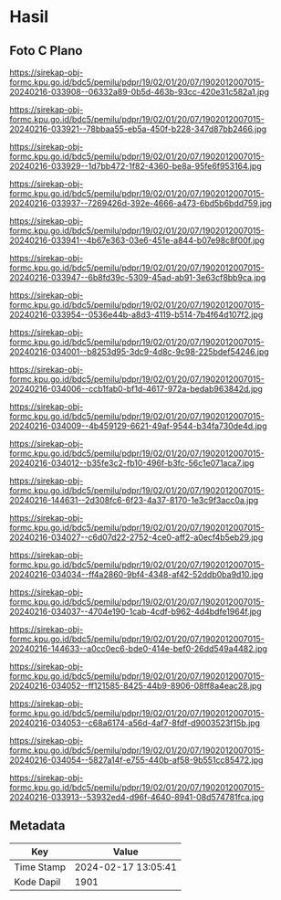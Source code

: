 # Hasil

## Foto C Plano

https://sirekap-obj-formc.kpu.go.id/bdc5/pemilu/pdpr/19/02/01/20/07/1902012007015-20240216-033908--06332a89-0b5d-463b-93cc-420e31c582a1.jpg

https://sirekap-obj-formc.kpu.go.id/bdc5/pemilu/pdpr/19/02/01/20/07/1902012007015-20240216-033921--78bbaa55-eb5a-450f-b228-347d87bb2466.jpg

https://sirekap-obj-formc.kpu.go.id/bdc5/pemilu/pdpr/19/02/01/20/07/1902012007015-20240216-033929--1d7bb472-1f82-4360-be8a-95fe6f953164.jpg

https://sirekap-obj-formc.kpu.go.id/bdc5/pemilu/pdpr/19/02/01/20/07/1902012007015-20240216-033937--7269426d-392e-4666-a473-6bd5b6bdd759.jpg

https://sirekap-obj-formc.kpu.go.id/bdc5/pemilu/pdpr/19/02/01/20/07/1902012007015-20240216-033941--4b67e363-03e6-451e-a844-b07e98c8f00f.jpg

https://sirekap-obj-formc.kpu.go.id/bdc5/pemilu/pdpr/19/02/01/20/07/1902012007015-20240216-033947--6b8fd39c-5309-45ad-ab91-3e63cf8bb9ca.jpg

https://sirekap-obj-formc.kpu.go.id/bdc5/pemilu/pdpr/19/02/01/20/07/1902012007015-20240216-033954--0536e44b-a8d3-4119-b514-7b4f64d107f2.jpg

https://sirekap-obj-formc.kpu.go.id/bdc5/pemilu/pdpr/19/02/01/20/07/1902012007015-20240216-034001--b8253d95-3dc9-4d8c-9c98-225bdef54246.jpg

https://sirekap-obj-formc.kpu.go.id/bdc5/pemilu/pdpr/19/02/01/20/07/1902012007015-20240216-034006--ccb1fab0-bf1d-4617-972a-bedab963842d.jpg

https://sirekap-obj-formc.kpu.go.id/bdc5/pemilu/pdpr/19/02/01/20/07/1902012007015-20240216-034009--4b459129-6621-49af-9544-b34fa730de4d.jpg

https://sirekap-obj-formc.kpu.go.id/bdc5/pemilu/pdpr/19/02/01/20/07/1902012007015-20240216-034012--b35fe3c2-fb10-496f-b3fc-56c1e071aca7.jpg

https://sirekap-obj-formc.kpu.go.id/bdc5/pemilu/pdpr/19/02/01/20/07/1902012007015-20240216-144631--2d308fc6-6f23-4a37-8170-1e3c9f3acc0a.jpg

https://sirekap-obj-formc.kpu.go.id/bdc5/pemilu/pdpr/19/02/01/20/07/1902012007015-20240216-034027--c6d07d22-2752-4ce0-aff2-a0ecf4b5eb29.jpg

https://sirekap-obj-formc.kpu.go.id/bdc5/pemilu/pdpr/19/02/01/20/07/1902012007015-20240216-034034--ff4a2860-9bf4-4348-af42-52ddb0ba9d10.jpg

https://sirekap-obj-formc.kpu.go.id/bdc5/pemilu/pdpr/19/02/01/20/07/1902012007015-20240216-034037--4704e190-1cab-4cdf-b962-4d4bdfe1964f.jpg

https://sirekap-obj-formc.kpu.go.id/bdc5/pemilu/pdpr/19/02/01/20/07/1902012007015-20240216-144633--a0cc0ec6-bde0-414e-bef0-26dd549a4482.jpg

https://sirekap-obj-formc.kpu.go.id/bdc5/pemilu/pdpr/19/02/01/20/07/1902012007015-20240216-034052--ff121585-8425-44b9-8906-08ff8a4eac28.jpg

https://sirekap-obj-formc.kpu.go.id/bdc5/pemilu/pdpr/19/02/01/20/07/1902012007015-20240216-034053--c68a6174-a56d-4af7-8fdf-d9003523f15b.jpg

https://sirekap-obj-formc.kpu.go.id/bdc5/pemilu/pdpr/19/02/01/20/07/1902012007015-20240216-034054--5827a14f-e755-440b-af58-9b551cc85472.jpg

https://sirekap-obj-formc.kpu.go.id/bdc5/pemilu/pdpr/19/02/01/20/07/1902012007015-20240216-033913--53932ed4-d96f-4640-8941-08d574781fca.jpg


## Metadata

| Key        | Value               |
| ---------- | ------------------- |
| Time Stamp | 2024-02-17 13:05:41 |
| Kode Dapil | 1901                |



